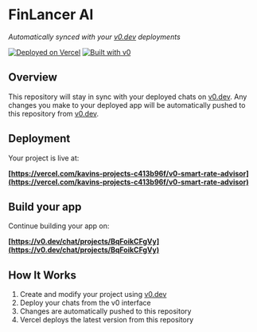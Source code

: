 # FinLancer AI

*Automatically synced with your [v0.dev](https://v0.dev) deployments*

[![Deployed on Vercel](https://img.shields.io/badge/Deployed%20on-Vercel-black?style=for-the-badge&logo=vercel)](https://vercel.com/kavins-projects-c413b96f/v0-smart-rate-advisor)
[![Built with v0](https://img.shields.io/badge/Built%20with-v0.dev-black?style=for-the-badge)](https://v0.dev/chat/projects/BqFoikCFgVy)

## Overview

This repository will stay in sync with your deployed chats on [v0.dev](https://v0.dev).
Any changes you make to your deployed app will be automatically pushed to this repository from [v0.dev](https://v0.dev).

## Deployment

Your project is live at:

**[https://vercel.com/kavins-projects-c413b96f/v0-smart-rate-advisor](https://vercel.com/kavins-projects-c413b96f/v0-smart-rate-advisor)**

## Build your app

Continue building your app on:

**[https://v0.dev/chat/projects/BqFoikCFgVy](https://v0.dev/chat/projects/BqFoikCFgVy)**

## How It Works

1. Create and modify your project using [v0.dev](https://v0.dev)
2. Deploy your chats from the v0 interface
3. Changes are automatically pushed to this repository
4. Vercel deploys the latest version from this repository